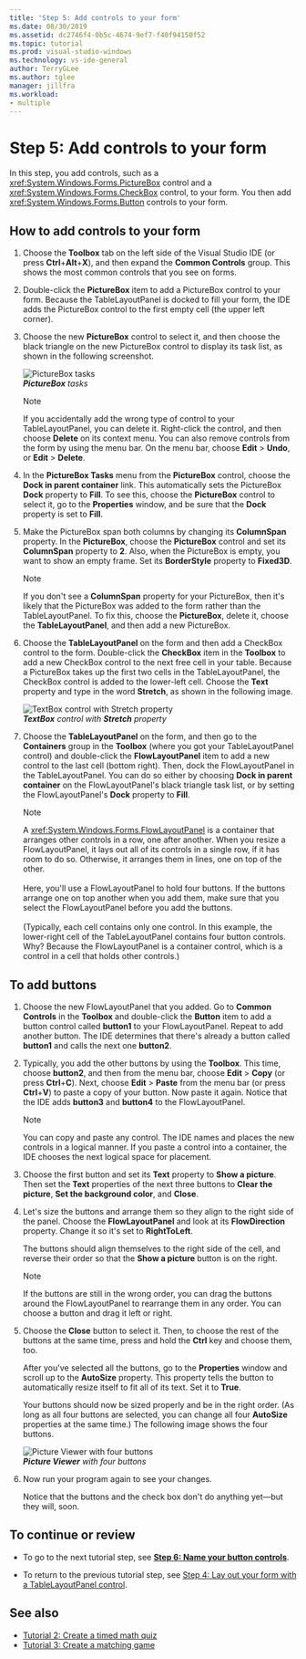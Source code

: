 ```yaml
---
title: 'Step 5: Add controls to your form'
ms.date: 08/30/2019
ms.assetid: dc2746f4-0b5c-4674-9ef7-f40f94150f52
ms.topic: tutorial
ms.prod: visual-studio-windows
ms.technology: vs-ide-general
author: TerryGLee
ms.author: tglee
manager: jillfra
ms.workload:
- multiple
---
```

# Step 5: Add controls to your form

In this step, you add controls, such as a <xref:System.Windows.Forms.PictureBox> control and a <xref:System.Windows.Forms.CheckBox> control, to your form. You then add <xref:System.Windows.Forms.Button> controls to your form.

## How to add controls to your form

1. Choose the **Toolbox** tab on the left side of the Visual Studio IDE (or press **Ctrl**+**Alt**+**X**), and then expand the **Common Controls** group. This shows the most common controls that you see on forms.

1. Double-click the **PictureBox** item to add a PictureBox control to your form. Because the TableLayoutPanel is docked to fill your form, the IDE adds the PictureBox control to the first empty cell (the upper left corner).

1. Choose the new **PictureBox** control to select it, and then choose the black triangle on the new PictureBox control to display its task list, as shown in the following screenshot.

    ![PictureBox tasks](../ide/media/express_pictureboxtasks.png)<br/>****PictureBox*** *tasks**

    > [!NOTE]
    > If you accidentally add the wrong type of control to your TableLayoutPanel, you can delete it. Right-click the control, and then choose **Delete** on its context menu. You can also remove controls from the form by using the menu bar. On the menu bar, choose **Edit** > **Undo**, or **Edit** > **Delete**.

1. In the **PictureBox Tasks** menu from the **PictureBox** control, choose the **Dock in parent container** link. This automatically sets the PictureBox **Dock** property to **Fill**. To see this, choose the **PictureBox** control to select it, go to the **Properties** window, and be sure that the **Dock** property is set to **Fill**.

1. Make the PictureBox span both columns by changing its **ColumnSpan** property. In the **PictureBox**, choose the **PictureBox** control and set its **ColumnSpan** property to **2**. Also, when the PictureBox is empty, you want to show an empty frame. Set its **BorderStyle** property to **Fixed3D**.

    > [!NOTE]
    > If you don't see a **ColumnSpan** property for your PictureBox, then it's likely that the PictureBox was added to the form rather than the TableLayoutPanel. To fix this, choose the **PictureBox**, delete it, choose the **TableLayoutPanel**, and then add a new PictureBox.

1. Choose the **TableLayoutPanel** on the form and then add a CheckBox control to the form. Double-click the **CheckBox** item in the **Toolbox** to add a new CheckBox control to the next free cell in your table. Because a PictureBox takes up the first two cells in the TableLayoutPanel, the CheckBox control is added to the lower-left cell. Choose the **Text** property and type in the word **Stretch**, as shown in the following image.

    ![TextBox control with Stretch property](../ide/media/express_pictureviewercheckbox.png)<br/>***TextBox*** *control with* ***Stretch*** *property*

1. Choose the **TableLayoutPanel** on the form, and then go to the **Containers** group in the **Toolbox** (where you got your TableLayoutPanel control) and double-click the **FlowLayoutPanel** item to add a new control to the last cell (bottom right). Then, dock the FlowLayoutPanel in the TableLayoutPanel. You can do so either by choosing **Dock in parent container** on the FlowLayoutPanel's black triangle task list, or by setting the FlowLayoutPanel's **Dock** property to **Fill**.

    > [!NOTE]
    > A <xref:System.Windows.Forms.FlowLayoutPanel> is a container that arranges other controls in a row, one after another. When you resize a FlowLayoutPanel, it lays out all of its controls in a single row, if it has room to do so. Otherwise, it arranges them in lines, one on top of the other. <br/><br/>Here, you'll use a FlowLayoutPanel to hold four buttons. If the buttons arrange one on top another when you add them, make sure that you select the FlowLayoutPanel before you add the buttons. <br/><br/>(Typically, each cell contains only one control. In this example, the lower-right cell of the TableLayoutPanel contains four button controls. Why?  Because the FlowLayoutPanel is a container control, which is a control in a cell that holds other controls.)

## To add buttons

1. Choose the new FlowLayoutPanel that you added. Go to **Common Controls** in the **Toolbox** and double-click the **Button** item to add a button control called **button1** to your FlowLayoutPanel. Repeat to add another button. The IDE determines that there's already a button called **button1** and calls the next one **button2**.

1. Typically, you add the other buttons by using the **Toolbox**. This time, choose **button2**, and then from the menu bar, choose **Edit** > **Copy** (or press **Ctrl**+**C**). Next, choose **Edit** > **Paste** from the menu bar (or press **Ctrl**+**V**) to paste a copy of your button. Now paste it again. Notice that the IDE adds **button3** and **button4** to the FlowLayoutPanel.

    > [!NOTE]
    > You can copy and paste any control. The IDE names and places the new controls in a logical manner. If you paste a control into a container, the IDE chooses the next logical space for placement.

1. Choose the first button and set its **Text** property to **Show a picture**. Then set the **Text** properties of the next three buttons to **Clear the picture**, **Set the background color**, and **Close**.

1. Let's size the buttons and arrange them so they align to the right side of the panel. Choose the **FlowLayoutPanel** and look at its **FlowDirection** property. Change it so it's set to **RightToLeft**.

   The buttons should align themselves to the right side of the cell, and reverse their order so that the **Show a picture** button is on the right.

    > [!NOTE]
    > If the buttons are still in the wrong order, you can drag the buttons around the FlowLayoutPanel to rearrange them in any order. You can choose a button and drag it left or right.

1. Choose the **Close** button to select it. Then, to choose the rest of the buttons at the same time, press and hold the **Ctrl** key and choose them, too.

   After you've selected all the buttons, go to the **Properties** window and scroll up to the **AutoSize** property. This property tells the button to automatically resize itself to fit all of its text. Set it to **True**.

   Your buttons should now be sized properly and be in the right order. (As long as all four buttons are selected, you can change all four **AutoSize** properties at the same time.) The following image shows the four buttons.

    ![Picture Viewer with four buttons](../ide/media/express_autosize.png)<br/>***Picture Viewer*** *with four buttons*

1. Now run your program again to see your changes.

   Notice that the buttons and the check box don't do anything yet&mdash;but they will, soon.

## To continue or review

* To go to the next tutorial step, see **[Step 6: Name your button controls](../ide/step-6-name-your-button-controls.md)**.

* To return to the previous tutorial step, see [Step 4: Lay out your form with a TableLayoutPanel control](../ide/step-4-lay-out-your-form-with-a-tablelayoutpanel-control.md).

## See also

* [Tutorial 2: Create a timed math quiz](tutorial-2-create-a-timed-math-quiz.md)
* [Tutorial 3: Create a matching game](tutorial-3-create-a-matching-game.md)
